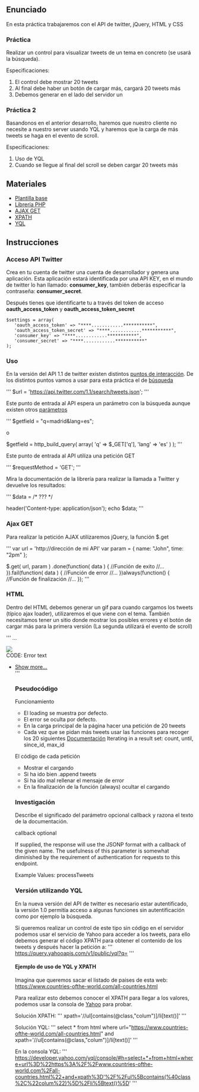## Enunciado
En esta práctica trabajaremos con el API de twitter, jQuery, HTML y CSS


### Práctica 

Realizar un control para visualizar tweets de un tema en concreto (se usará la búsqueda).

Especificaciones:
 1. El control debe mostrar 20 tweets
 2. Al final debe haber un botón de cargar más, cargará 20 tweets más
 3. Debemos generar en el lado del servidor un 


### Práctica 2

Basandonos en el anterior desarrollo, haremos que nuestro cliente no necesite a nuestro server usando YQL y haremos que la carga de más tweets se haga en el evento de scroll.

Especificaciones:
 1. Uso de YQL
 2. Cuando se llegue al final del scroll se deben cargar 20 tweets más


## Materiales

 * [Plantilla base](http://www.justfreetemplates.com/web-templates/view/3378.html)
 * [Librería PHP](https://github.com/J7mbo/twitter-api-php)
 * [AJAX GET](https://api.jquery.com/jquery.get/)
 * [XPATH](http://www.liquid-technologies.com/xpath-tutorial.aspx)
 * [YQL](https://developer.yahoo.com/yql/guide/yql-select-xpath.html)


## Instrucciones

### Acceso API Twitter

Crea en tu cuenta de twitter una cuenta de desarrollador y genera una aplicación. Esta aplicación estará identificada por una API KEY, en el mundo de twitter lo han llamado: **consumer_key**, también deberás especificar la contraseña: **consumer_secret**.

Después tienes que identificarte tu a través del token de acceso **oauth_access_token** y **oauth_access_token_secret**

 ```
$settings = array(
    'oauth_access_token' => "****............***********",
    'oauth_access_token_secret' => "****............***********",
    'consumer_key' => "****............***********",
    'consumer_secret' => "****............***********"
);
 ```


### Uso

En la versión del API 1.1 de twitter existen distintos [puntos de interacción](https://dev.twitter.com/rest/public). De los distintos puntos vamos a usar para esta práctica el de [búsqueda](https://dev.twitter.com/rest/public/search)

'''
$url = 'https://api.twitter.com/1.1/search/tweets.json';
'''

Este punto de entrada al API espera un parámetro con la búsqueda aunque existen otros [parámetros](https://dev.twitter.com/rest/reference/get/search/tweets)

'''
$getfield = "q=madrid&lang=es";

o 

$getfield = http_build_query(
		array(
		    'q' => $_GET['q'],
		    'lang' => 'es'
		)
	);
'''

Este punto de entrada al API utiliza una petición GET

'''
$requestMethod = 'GET';
'''

Mira la documentación de la librería para realizar la llamada a Twitter y devuelve los resultados:

'''
$data =  /* ??? */

header('Content-type: application/json');
echo $data;
'''


### Ajax GET

Para realizar la petición AJAX utilizaremos jQuery, la función $.get

'''
var url  = 'http://dirección de mi API'
var param = { name: "John", time: "2pm" };

$.get( url, param )
  .done(function( data ) {
  	//Función de exito
    //...
  }).fail(function( data ) {
  	//Función de error
    //...
  })always(function() {
    //Función de finalización
    //...
  });
'''


### HTML

Dentro del HTML debemos generar un gif para cuando cargamos los tweets (típico ajax loader), utilizaremos el que viene con el tema. También necesitamos tener un sitio donde mostrar los posibles errores y el botón de cargar más para la primera versión (La segunda utilizará el evento de scroll)

'''
...
<div id="preload_tweet">
  <img src="img/status.gif" />
</div>
<div id="error_tweet">
  <span>CODE:</span> <span>Error text</span>
</div>
<ul class="middlebar_nav">
  <li>
   <a class="mbar..."
...
</ul>
<div id="load_more">
  <a href="" id="show more"/>Show more...</a>
</div>
'''


### Pseudocódigo

Funcionamiento
* El loading se muestra por defecto.
* El error se oculta por defecto.
* En la carga principal de la página hacer una petición de 20 tweets
* Cada vez que se pidan más tweets usar las funciones para recoger los 20 siguientes
[Documentación](https://dev.twitter.com/rest/public/timelines)
Iterating in a result set: count, until, since_id, max_id


El código de cada petición
* Mostrar el cargando
* Si ha ido bien .append tweets
* Si ha ido mal rellenar el mensaje de error
* En la finalización de la función (always) ocultar el cargando

### Investigación

Describe el significado del parámetro opcional callback y razona el texto de la documentación.

callback
optional

If supplied, the response will use the JSONP format with a callback of the given name. The usefulness of this parameter is somewhat diminished by the requirement of authentication for requests to this endpoint.

Example Values: processTweets


### Versión utilizando YQL

En la nueva versión del API de twitter es necesario estar autentificado, la versión 1.0 permitía acceso a algunas funciones sin autentificación como por ejemplo la búsqueda.

Si queremos realizar un control de este tipo sin código en el servidor podemos usar el servicio de Yahoo para acceder a los tweets, para ello debemos generar el código XPATH para obtener el contenido de los tweets y después hacer la petición a:
'''
https://query.yahooapis.com/v1/public/yql?q=
'''


#### Ejemplo de uso de YQL y XPATH
Imagina que queremos sacar el listado de paises de esta web:
https://www.countries-ofthe-world.com/all-countries.html

Para realizar esto debemos conocer el XPATH para llegar a los valores, podemos usar la consola de [Yahoo](https://developer.yahoo.com/yql/console/) para probar.

Solución XPATH:
'''
xpath='//ul[contains(@class,"colum")]/li[text()]'
'''

Solución YQL:
'''
select * from html where url="https://www.countries-ofthe-world.com/all-countries.html" and xpath='//ul[contains(@class,"colum")]/li[text()]'
'''

En la consola YQL:
'''
https://developer.yahoo.com/yql/console/#h=select+*+from+html+where+url%3D%22https%3A%2F%2Fwww.countries-ofthe-world.com%2Fall-countries.html%22+and+xpath%3D'%2F%2Ful%5Bcontains(%40class%2C%22colum%22)%5D%2Fli%5Btext()%5D'
'''
